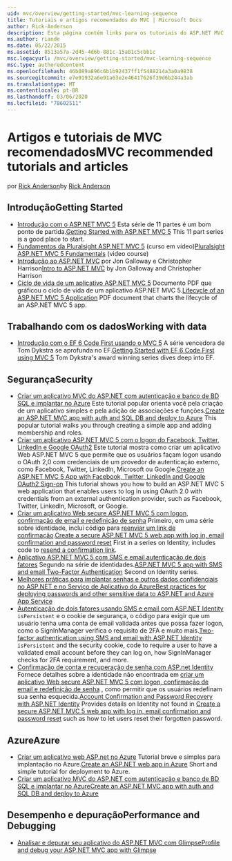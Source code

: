 ```yaml
---
uid: mvc/overview/getting-started/mvc-learning-sequence
title: Tutoriais e artigos recomendados do MVC | Microsoft Docs
author: Rick-Anderson
description: Esta página contém links para os tutoriais do ASP.NET MVC e uma sequência sugerida para segui-los.
ms.author: riande
ms.date: 05/22/2015
ms.assetid: 8513a57a-2d45-4d6b-881c-15a01c5cbb1c
msc.legacyurl: /mvc/overview/getting-started/mvc-learning-sequence
msc.type: authoredcontent
ms.openlocfilehash: 46b089a896c6b1b92437ff1f5488214a3a0a9838
ms.sourcegitcommit: e7e91932a6e91a63e2e46417626f39d6b244a3ab
ms.translationtype: MT
ms.contentlocale: pt-BR
ms.lasthandoff: 03/06/2020
ms.locfileid: "78602511"
---
```

# <a name="mvc-recommended-tutorials-and-articles"></a><span data-ttu-id="0c3a2-103">Artigos e tutoriais de MVC recomendados</span><span class="sxs-lookup"><span data-stu-id="0c3a2-103">MVC recommended tutorials and articles</span></span>

<span data-ttu-id="0c3a2-104">por [Rick Anderson](https://twitter.com/RickAndMSFT)</span><span class="sxs-lookup"><span data-stu-id="0c3a2-104">by [Rick Anderson](https://twitter.com/RickAndMSFT)</span></span>

<a id="pwd"></a>
## <a name="getting-started"></a><span data-ttu-id="0c3a2-105">Introdução</span><span class="sxs-lookup"><span data-stu-id="0c3a2-105">Getting Started</span></span>

- <span data-ttu-id="0c3a2-106">[Introdução com o ASP.NET MVC 5](introduction/getting-started.md) Esta série de 11 partes é um bom ponto de partida.</span><span class="sxs-lookup"><span data-stu-id="0c3a2-106">[Getting Started with ASP.NET MVC 5](introduction/getting-started.md) This 11 part series is a good place to start.</span></span>
- <span data-ttu-id="0c3a2-107">[Fundamentos da Pluralsight ASP.NET MVC 5](https://pluralsight.com/training/Player?author=scott-allen&amp;name=aspdotnet-mvc5-fundamentals-m1-introduction&amp;mode=live&amp;clip=0&amp;course=aspdotnet-mvc5-fundamentals) (curso em vídeo)</span><span class="sxs-lookup"><span data-stu-id="0c3a2-107">[Pluralsight ASP.NET MVC 5 Fundamentals](https://pluralsight.com/training/Player?author=scott-allen&amp;name=aspdotnet-mvc5-fundamentals-m1-introduction&amp;mode=live&amp;clip=0&amp;course=aspdotnet-mvc5-fundamentals) (video course)</span></span>
- <span data-ttu-id="0c3a2-108">[Introdução ao ASP.NET MVC](https://channel9.msdn.com/Series/Introduction-to-ASP-NET-MVC) por Jon Galloway e Christopher Harrison</span><span class="sxs-lookup"><span data-stu-id="0c3a2-108">[Intro to ASP.NET MVC](https://channel9.msdn.com/Series/Introduction-to-ASP-NET-MVC) by Jon Galloway and Christopher Harrison</span></span>
- <span data-ttu-id="0c3a2-109">[Ciclo de vida de um aplicativo ASP.NET MVC 5](lifecycle-of-an-aspnet-mvc-5-application.md) Documento PDF que gráficou o ciclo de vida de um aplicativo ASP.NET MVC 5.</span><span class="sxs-lookup"><span data-stu-id="0c3a2-109">[Lifecycle of an ASP.NET MVC 5 Application](lifecycle-of-an-aspnet-mvc-5-application.md) PDF document that charts the lifecycle of an ASP.NET MVC 5 app.</span></span>

<a id="con"></a>
## <a name="working-with-data"></a><span data-ttu-id="0c3a2-110">Trabalhando com os dados</span><span class="sxs-lookup"><span data-stu-id="0c3a2-110">Working with data</span></span>

- <span data-ttu-id="0c3a2-111">[Introdução com o EF 6 Code First usando o MVC 5](getting-started-with-ef-using-mvc/creating-an-entity-framework-data-model-for-an-asp-net-mvc-application.md) A série vencedora de Tom Dykstra se aprofunda no EF.</span><span class="sxs-lookup"><span data-stu-id="0c3a2-111">[Getting Started with EF 6 Code First using MVC 5](getting-started-with-ef-using-mvc/creating-an-entity-framework-data-model-for-an-asp-net-mvc-application.md) Tom Dykstra's award winning series dives deep into EF.</span></span>

<a id="wj"></a>
## <a name="security"></a><span data-ttu-id="0c3a2-112">Segurança</span><span class="sxs-lookup"><span data-stu-id="0c3a2-112">Security</span></span>

- <span data-ttu-id="0c3a2-113">[Criar um aplicativo MVC do ASP.NET com autenticação e banco de BD SQL e implantar no Azure](https://azure.microsoft.com/documentation/articles/web-sites-dotnet-deploy-aspnet-mvc-app-membership-oauth-sql-database/) Este tutorial popular orienta você pela criação de um aplicativo simples e pela adição de associações e funções.</span><span class="sxs-lookup"><span data-stu-id="0c3a2-113">[Create an ASP.NET MVC app with auth and SQL DB and deploy to Azure](https://azure.microsoft.com/documentation/articles/web-sites-dotnet-deploy-aspnet-mvc-app-membership-oauth-sql-database/) This popular tutorial walks you through creating a simple app and adding membership and roles.</span></span>
- <span data-ttu-id="0c3a2-114">[Criar um aplicativo ASP.NET MVC 5 com o logon do Facebook, Twitter, LinkedIn e Google OAuth2](../security/create-an-aspnet-mvc-5-app-with-facebook-and-google-oauth2-and-openid-sign-on.md) Este tutorial mostra como criar um aplicativo Web ASP.NET MVC 5 que permite que os usuários façam logon usando o OAuth 2,0 com credenciais de um provedor de autenticação externo, como Facebook, Twitter, LinkedIn, Microsoft ou Google.</span><span class="sxs-lookup"><span data-stu-id="0c3a2-114">[Create an ASP.NET MVC 5 App with Facebook, Twitter, LinkedIn and Google OAuth2 Sign-on](../security/create-an-aspnet-mvc-5-app-with-facebook-and-google-oauth2-and-openid-sign-on.md) This tutorial shows you how to build an ASP.NET MVC 5 web application that enables users to log in using OAuth 2.0 with credentials from an external authentication provider, such as Facebook, Twitter, LinkedIn, Microsoft, or Google.</span></span>
- <span data-ttu-id="0c3a2-115">[Criar um aplicativo Web secure ASP.NET MVC 5 com logon, confirmação de email e redefinição de senha](../security/create-an-aspnet-mvc-5-web-app-with-email-confirmation-and-password-reset.md) Primeiro, em uma série sobre identidade, inclui código para [reenviar um link de confirmação](../security/create-an-aspnet-mvc-5-web-app-with-email-confirmation-and-password-reset.md#rsend).</span><span class="sxs-lookup"><span data-stu-id="0c3a2-115">[Create a secure ASP.NET MVC 5 web app with log in, email confirmation and password reset](../security/create-an-aspnet-mvc-5-web-app-with-email-confirmation-and-password-reset.md) First in a series on Identity, includes code to [resend a confirmation link](../security/create-an-aspnet-mvc-5-web-app-with-email-confirmation-and-password-reset.md#rsend).</span></span>
- <span data-ttu-id="0c3a2-116">[Aplicativo ASP.NET MVC 5 com SMS e email autenticação de dois fatores](../security/aspnet-mvc-5-app-with-sms-and-email-two-factor-authentication.md) Segundo na série de identidades.</span><span class="sxs-lookup"><span data-stu-id="0c3a2-116">[ASP.NET MVC 5 app with SMS and email Two-Factor Authentication](../security/aspnet-mvc-5-app-with-sms-and-email-two-factor-authentication.md) Second on Identity series.</span></span>
- [<span data-ttu-id="0c3a2-117">Melhores práticas para implantar senhas e outros dados confidenciais no ASP.NET e no Serviço de Aplicativo do Azure</span><span class="sxs-lookup"><span data-stu-id="0c3a2-117">Best practices for deploying passwords and other sensitive data to ASP.NET and Azure App Service</span></span>](../../../identity/overview/features-api/best-practices-for-deploying-passwords-and-other-sensitive-data-to-aspnet-and-azure.md)
- <span data-ttu-id="0c3a2-118">[Autenticação de dois fatores usando SMS e email com ASP.NET Identity](../../../identity/overview/features-api/two-factor-authentication-using-sms-and-email-with-aspnet-identity.md) `isPersistent` e o cookie de segurança, o código para exigir que um usuário tenha uma conta de email validada antes que possa fazer logon, como o SignInManager verifica o requisito de 2FA e muito mais.</span><span class="sxs-lookup"><span data-stu-id="0c3a2-118">[Two-factor authentication using SMS and email with ASP.NET Identity](../../../identity/overview/features-api/two-factor-authentication-using-sms-and-email-with-aspnet-identity.md) `isPersistent` and the security cookie, code to require a user to have a validated email account before they can log on, how SignInManager checks for 2FA requirement, and more.</span></span>
- <span data-ttu-id="0c3a2-119">[Confirmação de conta e recuperação de senha com ASP.net Identity](../../../identity/overview/features-api/account-confirmation-and-password-recovery-with-aspnet-identity.md) Fornece detalhes sobre a identidade não encontrada em [criar um aplicativo Web secure ASP.NET MVC 5 com logon, confirmação de email e redefinição de senha](../security/create-an-aspnet-mvc-5-web-app-with-email-confirmation-and-password-reset.md) , como permitir que os usuários redefinam sua senha esquecida.</span><span class="sxs-lookup"><span data-stu-id="0c3a2-119">[Account Confirmation and Password Recovery with ASP.NET Identity](../../../identity/overview/features-api/account-confirmation-and-password-recovery-with-aspnet-identity.md) Provides details on Identity not found in [Create a secure ASP.NET MVC 5 web app with log in, email confirmation and password reset](../security/create-an-aspnet-mvc-5-web-app-with-email-confirmation-and-password-reset.md) such as how to let users reset their forgotten password.</span></span>

<a id="da"></a>
## <a name="azure"></a><span data-ttu-id="0c3a2-120">Azure</span><span class="sxs-lookup"><span data-stu-id="0c3a2-120">Azure</span></span>

- <span data-ttu-id="0c3a2-121">[Criar um aplicativo web ASP.net no Azure](https://azure.microsoft.com/documentation/articles/web-sites-dotnet-get-started/) Tutorial breve e simples para implantação no Azure.</span><span class="sxs-lookup"><span data-stu-id="0c3a2-121">[Create an ASP.NET web app in Azure](https://azure.microsoft.com/documentation/articles/web-sites-dotnet-get-started/) Short and simple tutorial for deployment to Azure.</span></span>
- [<span data-ttu-id="0c3a2-122">Criar um aplicativo MVC do ASP.NET com autenticação e banco de BD SQL e implantar no Azure</span><span class="sxs-lookup"><span data-stu-id="0c3a2-122">Create an ASP.NET MVC app with auth and SQL DB and deploy to Azure</span></span>](https://azure.microsoft.com/documentation/articles/web-sites-dotnet-deploy-aspnet-mvc-app-membership-oauth-sql-database/)

<a id="perf"></a>
## <a name="performance-and-debugging"></a><span data-ttu-id="0c3a2-123">Desempenho e depuração</span><span class="sxs-lookup"><span data-stu-id="0c3a2-123">Performance and Debugging</span></span>

- [<span data-ttu-id="0c3a2-124">Analisar e depurar seu aplicativo do ASP.NET MVC com Glimpse</span><span class="sxs-lookup"><span data-stu-id="0c3a2-124">Profile and debug your ASP.NET MVC app with Glimpse</span></span>](../performance/profile-and-debug-your-aspnet-mvc-app-with-glimpse.md)
